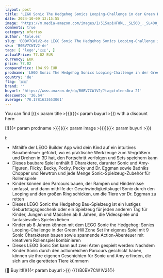 ```yaml
---
layout: post
title: 'LEGO Sonic The Hedgehog Sonics Looping-Challenge in der Green Hill Zone  Baubares Spielzeug für Kinder  Jungen und Mädchen mit 9 Charakteren  darunter Dr. Eggman und Amy 76994'
date: 2024-10-09 12:15:55
image: 'https://m.media-amazon.com/images/I/515apiHF8kL._SL500_._SL400_.jpg'
comments: true
category: ofertas
author: 'tole.es'
slug: 'B0BV7CW1V2-de LEGO Sonic The Hedgehog Sonics Looping-Challenge in der...'
sku: 'B0BV7CW1V2-de'
tags: [ 'lego','🇩🇪', ]
actualPrice: 77.02 EUR
currency: EUR
price: 77.02
comparePrice: 104.99 EUR
prodname: 'LEGO Sonic The Hedgehog Sonics Looping-Challenge in der Green Hill Zone  Baubares Spielzeug für Kinder  Jungen und Mädchen mit 9 Charakteren  darunter Dr. Eggman und Amy 76994'
country: 'de'
flag: '🇩🇪'
brand: ''
buyurl: 'https://www.amazon.de/dp/B0BV7CW1V2/?tag=tolees0ca-21'
descuento: '26.64'
average: '70.1781632653061'
---
```


You can find [{{< param title >}}]({{< param buyurl >}}) with a discount here:

[![{{< param prodname >}}]({{< param image >}})]({{< param buyurl >}})

ℹ️:

- Mithilfe der LEGO Builder App wird dein Kind auf ein intuitives Bauabenteuer geführt, wo es praktische Werkzeuge zum Vergrößern und Drehen in 3D hat, den Fortschritt verfolgen und Sets speichern kann
- Dieses baubare Spiel enthält 9 Charaktere, darunter Sonic und Amy-Figuren, Flicky, Becky, Pocky, Pecky und Dr. Eggman sowie Badniks Chopper und Newtron und jede Menge Sonic-Spielzeug-Zubehör für Rollenspiele
- Kinder können den Parcours bauen, der Rampen und Hindernisse umfasst, und dann mithilfe der Geschwindigkeitskugel Sonic durch den Looping und den großen Ring schicken, um die Tiere vor Dr. Eggman zu retten
- Dieses LEGO Sonic the Hedgehog Bau-Spielzeug ist ein lustiges Geburtstagsgeschenk oder ein Spielzeug für jeden anderen Tag für Kinder, Jungen und Mädchen ab 8 Jahren, die Videospiele und fantasievolles Spielen lieben
- Kinder ab 8 Jahren können mit dem LEGO Sonic the Hedgehog: Sonics Looping-Challenge in der Green Hill Zone Set ihr eigenes Spiel mit 9 Sonic Charakteren bauen sowie spannende Action-Abenteuer mit kreativem Rollenspiel kombinieren
- Dieses LEGO Sonic Set kann auf zwei Arten gespielt werden: Nachdem Kinder Sonic durch den actionreichen Parcours geschickt haben, können sie ihre eigenen Geschichten für Sonic und Amy erfinden, die sich um die geretteten Tiere kümmern

[🛒 Buy it!!]({{< param buyurl >}})
{{<world>}}B0BV7CW1V2{{</world>}}

